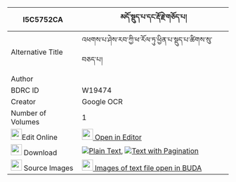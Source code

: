 |I5C5752CA|མདོ་སྡུད་པ་དང་རྡོ་རྗེ་གཅོད་པ། 
| --- | --- 
|Alternative Title |འཕགས་པ་ཤེས་རབ་ཀྱི་ཕ་རོལ་ཏུ་ཕྱིན་པ་སྡུད་པ་ཚིགས་སུ་བཅད་པ།
|Author | 
|BDRC ID | W19474
|Creator | Google OCR
|Number of Volumes| 1
|<img width="25" src="https://img.icons8.com/color/25/000000/edit-property.png">Edit Online| [<img width="25" src="https://avatars.githubusercontent.com/u/45091458?s=200&v=4"> Open in Editor](http://editor.openpecha.org/I5C5752CA)
|<img width="25" src="https://img.icons8.com/fluent/48/000000/download-2.png"/>  Download | [![](https://img.icons8.com/color/20/000000/txt.png)Plain Text](https://github.com/Openpecha/I5C5752CA/releases/download/v2/do_dupa_dang_dorje_chopa_plain_I5C5752CA.zip), [![](https://img.icons8.com/color/20/000000/txt.png)Text with Pagination](https://github.com/Openpecha/I5C5752CA/releases/download/v2/do_dupa_dang_dorje_chopa_pages_I5C5752CA.zip)
|<img width="25" src="https://img.icons8.com/plasticine/100/000000/pictures-folder.png"/>  Source Images | [<img width="25" src="https://library.bdrc.io/icons/BUDA-small.svg"> Images of text file open in BUDA](https://library.bdrc.io/show/bdr:W19474)